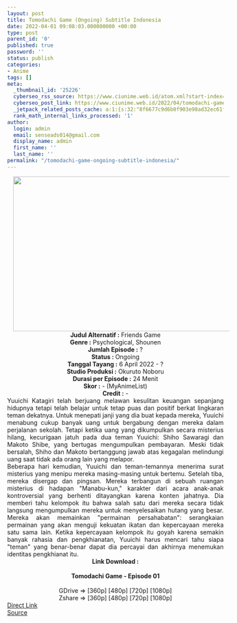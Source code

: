 ```yaml
---
layout: post
title: Tomodachi Game (Ongoing) Subtitle Indonesia
date: 2022-04-01 09:08:03.000000000 +00:00
type: post
parent_id: '0'
published: true
password: ''
status: publish
categories:
- Anime
tags: []
meta:
  _thumbnail_id: '25226'
  cyberseo_rss_source: https://www.ciunime.web.id/atom.xml?start-index=1
  cyberseo_post_link: https://www.ciunime.web.id/2022/04/tomodachi-game-subtitle-indonesia.html
  _jetpack_related_posts_cache: a:1:{s:32:"8f6677c9d6b0f903e98ad32ec61f8deb";a:2:{s:7:"expires";i:1655366124;s:7:"payload";a:3:{i:0;a:1:{s:2:"id";i:26017;}i:1;a:1:{s:2:"id";i:25921;}i:2;a:1:{s:2:"id";i:25827;}}}}
  rank_math_internal_links_processed: '1'
author:
  login: admin
  email: senseads014@gmail.com
  display_name: admin
  first_name: ''
  last_name: ''
permalink: "/tomodachi-game-ongoing-subtitle-indonesia/"
---
```

<div class="separator" style="clear: both; text-align: center;"><a href="https://blogger.googleusercontent.com/img/b/R29vZ2xl/AVvXsEivhcaBzexmk9OunyFTiSk4nBPtA4lBYMZGxJAUr3g82wxZ27W1kPSWIc6w6DISlp9aSm67VJctUKbG9n8yFYhTKsjvboEZN6bHW0xzcRKIhpK_HJ0OYQu9ptNW90LKjhffBV6I1ZjUTVmhfI8yUu2lmZfWMDr_Ep0jFyvfnb0ZrsErLTpBr-uRXk0i/s1280/Tomodachi%20Game.jpg" imageanchor="1" style="margin-left: 1em; margin-right: 1em;"><img border="0" data-original-height="720" data-original-width="1280" height="360" src="{{ site.baseurl }}/assets/2022/04/Tomodachi%20Game.jpg" width="640" /></a></div>
<div class="separator" style="clear: both; text-align: center;"></div>
<div style="text-align: center;"><b>Judul</b><b><b> Alternatif</b> :</b> Friends Game</div>
<div style="text-align: center;"><b><b>Genre :</b></b> Psychological, Shounen</div>
<div style="text-align: center;"><b>Jumlah Episode :</b> ?<br /><b>Status :&nbsp;</b>Ongoing<br /><b>Tanggal Tayang :</b> 6 April&nbsp;2022 - ?<br /><b>Studio Produksi :</b>&nbsp;Okuruto Noboru<br /><b>Durasi per Episode :</b> 24 Menit</div>
<div style="text-align: center;"><b>Skor :</b> - (MyAnimeList)</div>
<div style="text-align: center;"><b>Credit :</b>&nbsp;-</div>
<div style="text-align: center;"></div>
<div style="text-align: justify;">
<div>Yuuichi Katagiri telah berjuang melawan kesulitan keuangan sepanjang hidupnya tetapi telah belajar untuk tetap puas dan positif berkat lingkaran teman dekatnya. Untuk menepati janji yang dia buat kepada mereka, Yuuichi menabung cukup banyak uang untuk bergabung dengan mereka dalam perjalanan sekolah. Tetapi ketika uang yang dikumpulkan secara misterius hilang, kecurigaan jatuh pada dua teman Yuuichi: Shiho Sawaragi dan Makoto Shibe, yang bertugas mengumpulkan pembayaran. Meski tidak bersalah, Shiho dan Makoto bertanggung jawab atas kegagalan melindungi uang saat tidak ada orang lain yang melapor.</div>
<div></div>
<div>Beberapa hari kemudian, Yuuichi dan teman-temannya menerima surat misterius yang menipu mereka masing-masing untuk bertemu. Setelah tiba, mereka disergap dan pingsan. Mereka terbangun di sebuah ruangan misterius di hadapan "Manabu-kun," karakter dari acara anak-anak kontroversial yang berhenti ditayangkan karena konten jahatnya. Dia memberi tahu kelompok itu bahwa salah satu dari mereka secara tidak langsung mengumpulkan mereka untuk menyelesaikan hutang yang besar. Mereka akan memainkan "permainan persahabatan": serangkaian permainan yang akan menguji kekuatan ikatan dan kepercayaan mereka satu sama lain. Ketika kepercayaan kelompok itu goyah karena semakin banyak rahasia dan pengkhianatan, Yuuichi harus mencari tahu siapa "teman" yang benar-benar dapat dia percayai dan akhirnya menemukan identitas pengkhianat itu.</div>
</div>
<div style="text-align: justify;"></div>
<div style="text-align: justify;"></div>
<div style="text-align: center;">
<div style="text-align: center;">
<div style="text-align: left;">
<div style="text-align: center;"><b>Link Download :</b></div>
<div style="text-align: center;"><b><br /></b></div>
<div style="text-align: center;"><span style="text-align: left;"><b>Tomodachi Game&nbsp;</b></span><b>- Episode 01</b></div>
<div style="text-align: center;"><b><br /></b></div>
<div style="text-align: center;">GDrive =&gt; [360p] [480p] [720p] [1080p]</div>
<div style="text-align: center;">Zshare =&gt; [360p] [480p] [720p] [1080p]</div>
</div>
</div>
</div>
<link rel="stylesheet" href="https://cdnjs.cloudflare.com/ajax/libs/font-awesome/4.7.0/css/font-awesome.min.css" />
<div class="divbtn"> <a href="https://handymansurrender.com/fihup8buzv?key=94550f7ce39444073321dde3b8782f97" class="btn"><i class="fa fa-download"></i> Direct Link</a> <br /><a href="https://www.ciunime.web.id/2022/04/tomodachi-game-subtitle-indonesia.html">Source</a> </div>
